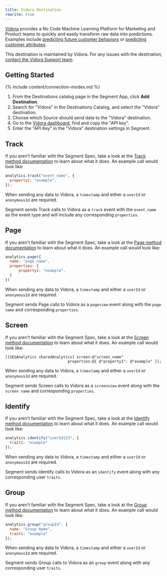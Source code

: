 ```yaml
---
title: Vidora Destination
rewrite: true
---
```


[Vidora](https://vidora.com/?utm_source=segmentio&utm_medium=docs&utm_campaign=partners) provides a No Code Machine Learning Platform for Marketing and Product teams to quickly and easily transform raw data into predictions. Examples include [predicting future customer behaviors](https://www.vidora.com/docs/category/overview/predict-future-behavior-use-cases/) or [predicting customer attributes](https://www.vidora.com/docs/category/overview/predict-attributes-use-cases/).

This destination is maintained by Vidora. For any issues with the destination, [contact the Vidora Support team](mailto:support@vidora.com).

## Getting Started

{% include content/connection-modes.md %}

1. From the Destinations catalog page in the Segment App, click **Add Destination**.
2. Search for "Vidora" in the Destinations Catalog, and select the "Vidora" destination.
3. Choose which Source should send data to the "Vidora" destination.
4. Go to the [Vidora dashboard](https://app.vidora.com/#!/api/docs), find and copy the "API key".
5. Enter the "API Key" in the "Vidora" destination settings in Segment.

## Track

If you aren't familiar with the Segment Spec, take a look at the [Track method documentation](https://segment.com/docs/connections/spec/track/) to learn about what it does. An example call would look like:

```js
analytics.track("event_name", {
  property1: "example",
});
```

When sending any data to Vidora, a `timestamp` and either a `userId` or `anonymousId` are required.

Segment sends Track calls to Vidora as a `track` event with the `event_name` as the event type and will include any corresponding `properties`.

## Page

If you aren't familiar with the Segment Spec, take a look at the [Page method documentation](https://segment.com/docs/connections/spec/page/) to learn about what it does. An example call would look like:

```js
analytics.page({
  name: "page_name",
  properties: {
      property1: "example",
  }
})
```

When sending any data to Vidora, a `timestamp` and either a `userId` or `anonymousId` are required.

Segment sends Page calls to Vidora as a `pageview` event along with the `page name` and corresponding `properties`.

## Screen

If you aren't familiar with the Segment Spec, take a look at the [Screen method documentation](https://segment.com/docs/connections/spec/screen/) to learn about what it does. An example call would look like:

```obj-c
[[SEGAnalytics sharedAnalytics] screen:@"screen_name"
                            properties:@{ @"property1": @"example" }];
```

When sending any data to Vidora, a `timestamp` and either a `userId` or `anonymousId` are required.

Segment sends Screen calls to Vidora as a `screenview` event along with the `screen name` and corresponding `properties`.


## Identify

If you aren't familiar with the Segment Spec, take a look at the [Identify method documentation](https://segment.com/docs/connections/spec/identify/) to learn about what it does. An example call would look like:

```js
analytics.identify("userId123", {
  trait1: "example"
});
```

When sending any data to Vidora, a `timestamp` and either a `userId` or `anonymousId` are required.

Segment sends Identify calls to Vidora as an `identify` event along with any corresponding user `traits`.

## Group

If you aren't familiar with the Segment Spec, take a look at the [Group method documentation](https://segment.com/docs/connections/spec/group/) to learn about what it does. An example call would look like:

```js
analytics.group("groupId", {
  name: "Group Name",
  trait1: "example"
});
```

When sending any data to Vidora, a `timestamp` and either a `userId` or `anonymousId` are required.

Segment sends Group calls to Vidora as an `group` event along with any corresponding user `traits`.
